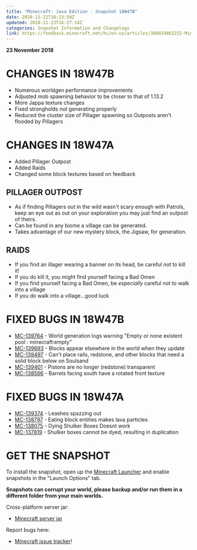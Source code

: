 ```yaml
---
title: "Minecraft: Java Edition - Snapshot 18W47B"
date: 2018-11-21T16:23:59Z
updated: 2018-11-23T16:27:14Z
categories: Snapshot Information and Changelogs
link: https://feedback.minecraft.net/hc/en-us/articles/360019863232-Minecraft-Java-Edition-Snapshot-18W47B
---
```


**23 November 2018**

# CHANGES IN 18W47B

-   Numerous worldgen performance improvements
-   Adjusted mob spawning behavior to be closer to that of 1.13.2
-   More Jappa texture changes
-   Fixed strongholds not generating properly
-   Reduced the cluster size of Pillager spawning so Outposts aren\'t flooded by Pillagers

# CHANGES IN 18W47A

-   Added Pillager Outpost
-   Added Raids
-   Changed some block textures based on feedback

## PILLAGER OUTPOST

-   As if finding Pillagers out in the wild wasn\'t scary enough with Patrols, keep an eye out as out on your exploration you may just find an outpost of theirs.
-   Can be found in any biome a village can be generated.
-   Takes advantage of our new mystery block, the Jigsaw, for generation.

## RAIDS

-   If you find an illager wearing a banner on its head, be careful not to kill it!
-   If you do kill it, you might find yourself facing a Bad Omen
-   If you find yourself facing a Bad Omen, be *especially* careful not to walk into a village
-   If you do walk into a village\...good luck

# FIXED BUGS IN 18W47B

-   [MC-139764](https://bugs.mojang.com/browse/MC-139764) - World generation logs warning \"Empty or none existent pool : minecraft:empty\"
-   [MC-139693](https://bugs.mojang.com/browse/MC-139693) - Blocks appear elsewhere in the world when they update
-   [MC-139497](https://bugs.mojang.com/browse/MC-139497) - Can\'t place rails, redstone, and other blocks that need a solid block below on Soulsand
-   [MC-139401](https://bugs.mojang.com/browse/MC-139401) - Pistons are no longer (redstone) transparent
-   [MC-138566](https://bugs.mojang.com/browse/MC-138566) - Barrels facing south have a rotated front texture

# FIXED BUGS IN 18W47A

-   [MC-139374](https://bugs.mojang.com/browse/MC-139374) - Leashes spazzing out
-   [MC-138797](https://bugs.mojang.com/browse/MC-138797) - Eating block entities makes lava particles
-   [MC-138075](https://bugs.mojang.com/browse/MC-138075) - Dying Shulker Boxes Doesnt work
-   [MC-137819](https://bugs.mojang.com/browse/MC-137819) - Shulker boxes cannot be dyed, resulting in duplication

# GET THE SNAPSHOT

To install the snapshot, open up the [Minecraft Launcher](https://minecraft.net/download) and enable snapshots in the \"Launch Options\" tab.

**Snapshots can corrupt your world, please backup and/or run them in a different folder from your main worlds.**

Cross-platform server jar:

-   [Minecraft server jar](https://launcher.mojang.com/v1/objects/fa9d22eea98b62f6663f1aa8a25840e0993485e6/server.jar)

Report bugs here:

-   [Minecraft issue tracker](https://bugs.mojang.com/browse/MC)!

